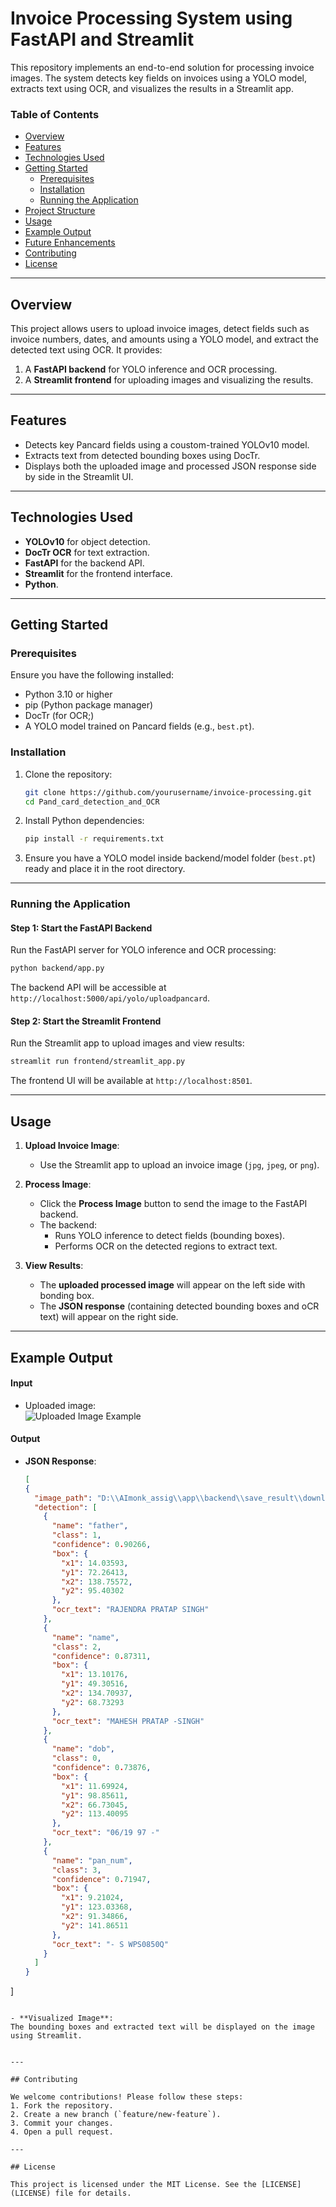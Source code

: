 
# Invoice Processing System using FastAPI and Streamlit

This repository implements an end-to-end solution for processing invoice images. The system detects key fields on invoices using a YOLO model, extracts text using OCR, and visualizes the results in a Streamlit app. 

### Table of Contents
- [Overview](#overview)
- [Features](#features)
- [Technologies Used](#technologies-used)
- [Getting Started](#getting-started)
  - [Prerequisites](#prerequisites)
  - [Installation](#installation)
  - [Running the Application](#running-the-application)
- [Project Structure](#project-structure)
- [Usage](#usage)
- [Example Output](#example-output)
- [Future Enhancements](#future-enhancements)
- [Contributing](#contributing)
- [License](#license)

---

## Overview

This project allows users to upload invoice images, detect fields such as invoice numbers, dates, and amounts using a YOLO model, and extract the detected text using OCR. It provides:
1. A **FastAPI backend** for YOLO inference and OCR processing.
2. A **Streamlit frontend** for uploading images and visualizing the results.

---

## Features

* Detects key Pancard fields using a coustom-trained YOLOv10 model.
* Extracts text from detected bounding boxes using DocTr.
* Displays both the uploaded image and processed JSON response side by side in the Streamlit UI.

---

## Technologies Used

- **YOLOv10** for object detection.
- **DocTr OCR** for text extraction.
- **FastAPI** for the backend API.
- **Streamlit** for the frontend interface.
- **Python**.

---

## Getting Started

### Prerequisites
Ensure you have the following installed:
- Python 3.10 or higher
- pip (Python package manager)
- DocTr (for OCR;)
- A YOLO model trained on Pancard fields (e.g., `best.pt`).

### Installation
1. Clone the repository:
   ```bash
   git clone https://github.com/yourusername/invoice-processing.git
   cd Pand_card_detection_and_OCR
   ```

2. Install Python dependencies:
   ```bash
   pip install -r requirements.txt
   ```

3. Ensure you have a YOLO model inside backend/model folder (`best.pt`) ready and place it in the root directory.

---

### Running the Application

#### Step 1: Start the FastAPI Backend
Run the FastAPI server for YOLO inference and OCR processing:
```bash
python backend/app.py
```


The backend API will be accessible at `http://localhost:5000/api/yolo/uploadpancard`.

#### Step 2: Start the Streamlit Frontend
Run the Streamlit app to upload images and view results:
```bash
streamlit run frontend/streamlit_app.py
```
The frontend UI will be available at `http://localhost:8501`.

---


## Usage

1. **Upload Invoice Image**:
   - Use the Streamlit app to upload an invoice image (`jpg`, `jpeg`, or `png`).
   
2. **Process Image**:
   - Click the **Process Image** button to send the image to the FastAPI backend.
   - The backend:
     - Runs YOLO inference to detect fields (bounding boxes).
     - Performs OCR on the detected regions to extract text.

3. **View Results**:
   - The **uploaded processed image** will appear on the left side with bonding box.
   - The **JSON response** (containing detected bounding boxes and oCR text) will appear on the right side.

---

## Example Output

#### Input
- Uploaded image:  
![Uploaded Image Example](https://via.placeholder.com/400x200)

#### Output
- **JSON Response**:
  ```json
  [
  {
    "image_path": "D:\\AImonk_assig\\app\\backend\\save_result\\download.jpg",
    "detection": [
      {
        "name": "father",
        "class": 1,
        "confidence": 0.90266,
        "box": {
          "x1": 14.03593,
          "y1": 72.26413,
          "x2": 138.75572,
          "y2": 95.40302
        },
        "ocr_text": "RAJENDRA PRATAP SINGH"
      },
      {
        "name": "name",
        "class": 2,
        "confidence": 0.87311,
        "box": {
          "x1": 13.10176,
          "y1": 49.30516,
          "x2": 134.70937,
          "y2": 68.73293
        },
        "ocr_text": "MAHESH PRATAP -SINGH"
      },
      {
        "name": "dob",
        "class": 0,
        "confidence": 0.73876,
        "box": {
          "x1": 11.69924,
          "y1": 98.85611,
          "x2": 66.73045,
          "y2": 113.40095
        },
        "ocr_text": "06/19 97 -"
      },
      {
        "name": "pan_num",
        "class": 3,
        "confidence": 0.71947,
        "box": {
          "x1": 9.21024,
          "y1": 123.03368,
          "x2": 91.34866,
          "y2": 141.86511
        },
        "ocr_text": "- S WPS0850Q"
      }
    ]
  }
]

  ```

- **Visualized Image**:
  The bounding boxes and extracted text will be displayed on the image using Streamlit.


---

## Contributing

We welcome contributions! Please follow these steps:
1. Fork the repository.
2. Create a new branch (`feature/new-feature`).
3. Commit your changes.
4. Open a pull request.

---

## License

This project is licensed under the MIT License. See the [LICENSE](LICENSE) file for details.

